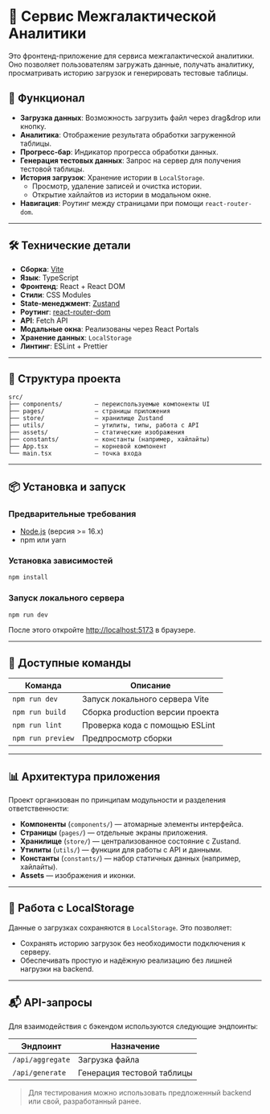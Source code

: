 # 🚀 Сервис Межгалактической Аналитики

Это фронтенд-приложение для сервиса межгалактической аналитики. Оно позволяет пользователям загружать данные, получать аналитику, просматривать историю загрузок и генерировать тестовые таблицы.

## 🧩 Функционал

- **Загрузка данных**: Возможность загрузить файл через drag&drop или кнопку.
- **Аналитика**: Отображение результата обработки загруженной таблицы.
- **Прогресс-бар**: Индикатор прогресса обработки данных.
- **Генерация тестовых данных**: Запрос на сервер для получения тестовой таблицы.
- **История загрузок**: Хранение истории в `LocalStorage`.
  - Просмотр, удаление записей и очистка истории.
  - Открытие хайлайтов из истории в модальном окне.
- **Навигация**: Роутинг между страницами при помощи `react-router-dom`.

---

## 🛠️ Технические детали

- **Сборка**: [Vite](https://vitejs.dev/)
- **Язык**: TypeScript
- **Фронтенд**: React + React DOM
- **Стили**: CSS Modules
- **State-менеджмент**: [Zustand](https://zustand.surge.sh/)
- **Роутинг**: [react-router-dom](https://reactrouter.com/)
- **API**: Fetch API
- **Модальные окна**: Реализованы через React Portals
- **Хранение данных**: `LocalStorage`
- **Линтинг**: ESLint + Prettier

---

## 📁 Структура проекта

```
src/
├── components/         — переиспользуемые компоненты UI
├── pages/              — страницы приложения
├── store/              — хранилище Zustand
├── utils/              — утилиты, типы, работа с API
├── assets/             — статические изображения
├── constants/          — константы (например, хайлайты)
├── App.tsx             — корневой компонент
└── main.tsx            — точка входа
```

---

## 📦 Установка и запуск

### Предварительные требования

- [Node.js](https://nodejs.org) (версия >= 16.x)
- npm или yarn

### Установка зависимостей

```bash
npm install
```

### Запуск локального сервера

```bash
npm run dev
```

После этого откройте [http://localhost:5173](http://localhost:5173) в браузере.

---

## 🧪 Доступные команды

| Команда         | Описание                           |
|----------------|------------------------------------|
| `npm run dev`  | Запуск локального сервера Vite     |
| `npm run build`| Сборка production версии проекта   |
| `npm run lint` | Проверка кода с помощью ESLint    |
| `npm run preview` | Предпросмотр сборки              |

---

## 📊 Архитектура приложения

Проект организован по принципам модульности и разделения ответственности:

- **Компоненты** (`components/`) — атомарные элементы интерфейса.
- **Страницы** (`pages/`) — отдельные экраны приложения.
- **Хранилище** (`store/`) — централизованное состояние с Zustand.
- **Утилиты** (`utils/`) — функции для работы с API и данными.
- **Константы** (`constants/`) — набор статичных данных (например, хайлайты).
- **Assets** — изображения и иконки.

---

## 🔐 Работа с LocalStorage

Данные о загрузках сохраняются в `LocalStorage`. Это позволяет:

- Сохранять историю загрузок без необходимости подключения к серверу.
- Обеспечивать простую и надёжную реализацию без лишней нагрузки на backend.

---

## 📬 API-запросы

Для взаимодействия с бэкендом используются следующие эндпоинты:

| Эндпоинт            | Назначение                          |
|---------------------|-------------------------------------|
| `/api/aggregate`    | Загрузка файла                      |
| `/api/generate`     | Генерация тестовой таблицы          |


> Для тестирования можно использовать предложенный backend или свой, разработанный ранее.
